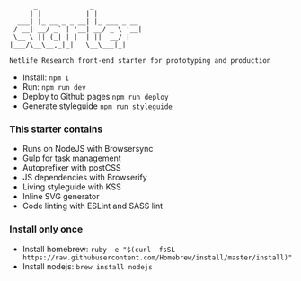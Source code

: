           _             _            
         | |           | |           
      ___| |_ __ _ _ __| |_ ___ _ __
     / __| __/ _` | '__| __/ _ \ '__|
     \__ \ || (_| | |  | ||  __/ |   
    |___/\__\__,_|_|   \__\___|_|   

    Netlife Research front-end starter for prototyping and production


* Install: ```npm i```
* Run: ```npm run dev```
* Deploy to Github pages ```npm run deploy```
* Generate styleguide ```npm run styleguide```

### This starter contains
* Runs on NodeJS with Browsersync
* Gulp for task management
* Autoprefixer with postCSS
* JS dependencies with Browserify
* Living styleguide with KSS
* Inline SVG generator
* Code linting with ESLint and SASS lint

### Install only once
* Install homebrew: `ruby -e "$(curl -fsSL https://raw.githubusercontent.com/Homebrew/install/master/install)"`
* Install nodejs: `brew install nodejs`
